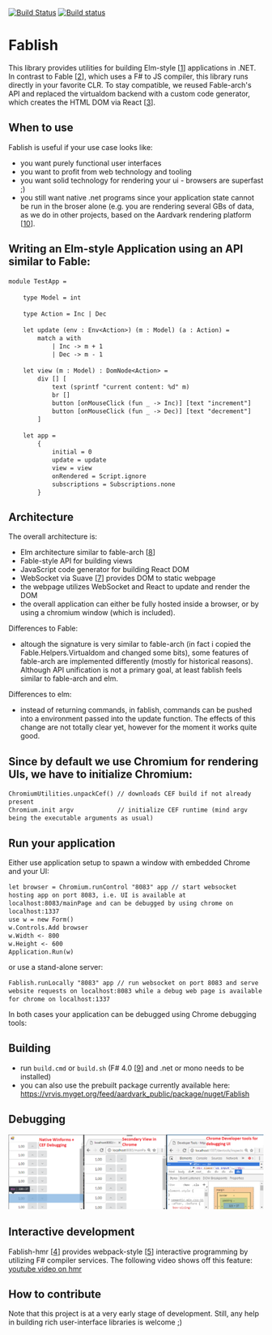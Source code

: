 [![Build Status](https://travis-ci.org/vrvis/fablish.svg?branch=master)](https://travis-ci.org/vrvis/fablish)
[![Build status](https://ci.appveyor.com/api/projects/status/caihtu3i3697i6o2/branch/master?svg=true)](https://ci.appveyor.com/project/haraldsteinlechner/fablish/branch/master)

# Fablish
This library provides utilities for building Elm-style [[1]] applications in .NET.
In contrast to Fable [[2]], which uses a F# to JS compiler, this library runs directly in your favorite CLR. 
To stay compatible, we reused Fable-arch's API and replaced the virtualdom backend
with a custom code generator, which creates the HTML DOM via React [[3]].

## When to use

Fablish is useful if your use case looks like:
 - you want purely functional user interfaces
 - you want to profit from web technology and tooling
 - you want solid technology for rendering your ui - browsers are superfast ;)
 - you still want native .net programs since your application state cannot be run in the broser alone (e.g. you are rendering several GBs of data, as we do in other projects, based on the Aardvark rendering platform [[10]].

## Writing an Elm-style Application using an API similar to Fable:

```F#
module TestApp =

    type Model = int

    type Action = Inc | Dec

    let update (env : Env<Action>) (m : Model) (a : Action) =
        match a with
            | Inc -> m + 1
            | Dec -> m - 1

    let view (m : Model) : DomNode<Action> =
        div [] [
            text (sprintf "current content: %d" m)
            br []
            button [onMouseClick (fun _ -> Inc)] [text "increment"]
            button [onMouseClick (fun _ -> Dec)] [text "decrement"]
        ]

    let app =
        {
            initial = 0
            update = update 
            view = view
            onRendered = Script.ignore
            subscriptions = Subscriptions.none
        }

```

## Architecture

The overall architecture is:
 - Elm architecture similar to fable-arch [[8]]
 - Fable-style API for building views
 - JavaScript code generator for building React DOM
 - WebSocket via Suave [[7]] provides DOM to static webpage
 - the webpage utilizes WebSocket and React to update and render the DOM
 - the overall application can either be fully hosted inside a browser, or by using a chromium window (which is included).
 
 Differences to Fable:
  - altough the signature is very similar to fable-arch (in fact i copied the Fable.Helpers.Virtualdom and changed some bits), some features of fable-arch are implemented differently (mostly for historical reasons). Although API unification is not a primary goal, at least fablish feels similar to fable-arch and elm.
 
Differences to elm:
 - instead of returning commands, in fablish, commands can be pushed into a environment passed into the update function. The effects of this change are not totally clear yet, however for the moment it works quite good.

## Since by default we use Chromium for rendering UIs, we have to initialize Chromium:
```F#
ChromiumUtilities.unpackCef() // downloads CEF build if not already present
Chromium.init argv            // initialize CEF runtime (mind argv being the executable arguments as usual)
```

## Run your application

Either use application setup to spawn a window with embedded Chrome and your UI:
```F#
let browser = Chromium.runControl "8083" app // start websocket hosting app on port 8083, i.e. UI is available at localhost:8083/mainPage and can be debugged by using chrome on localhost:1337
use w = new Form()
w.Controls.Add browser
w.Width <- 800
w.Height <- 600
Application.Run(w) 
```

or use a stand-alone server:
```F#
Fablish.runLocally "8083" app // run websocket on port 8083 and serve website requests on localhost:8083 while a debug web page is available for chrome on localhost:1337
```

In both cases your application can be debugged using Chrome debugging tools:

## Building

- run ``build.cmd`` or ``build.sh`` (F# 4.0 [[9]] and .net or mono needs to be installed)
- you can also use the prebuilt package currently available here: https://vrvis.myget.org/feed/aardvark_public/package/nuget/Fablish

## Debugging

![alt text](docs/teaser.png)

## Interactive development

Fablish-hmr [[4]] provides webpack-style [[5]] interactive programming by utilizing F# compiler services.
The following video shows off this feature: [youtube video on hmr](https://www.youtube.com/watch?v=if5Natbyx0s&feature=youtu.be)

## How to contribute 

Note that this project is at a very early stage of development.
Still, any help in building rich user-interface libraries is welcome ;)

 [1]: https://guide.elm-lang.org/architecture/
 
 [2]: http://fable.io/fable-arch/
 
 [3]: https://facebook.github.io/react/
 
 [4]: https://github.com/vrvis/fablish/tree/master/src/fablish-hmr
 
 [5]: https://webpack.github.io/

 [6]: https://www.youtube.com/watch?v=if5Natbyx0s&feature=youtu.be

 [7]: https://suave.io/

 [8]: http://fable.io/fable-arch/
 
 [9]: https://www.microsoft.com/en-us/download/details.aspx?id=48179
 
 [10]: https://github.com/vrvis/aardvark.rendering
